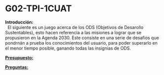 # G02-TPI-1CUAT

**Introducción:**  
&nbsp;&nbsp;El siguiente es un juego acerca de los ODS (Objetivos de Desarollo Sustentables), esto hacen referencia a las misiones a lograr que se propusieron en la Agenda 2030. Este consiste en una serie de desafíos que pondrnán a prueba los conocimientos del usuario, para poder superarlo en el menor tiempo posible, ganando todas las insignias de ODS. 

<a href="https://docs.google.com/document/d/1WPwn94gXcoB4pePyvUhpj8K_zaCSBIkLgGZ6xxnqBSU/edit?usp=sharing"> **Presupuesto:**</a>

<a href="https://docs.google.com/document/d/1JQTs6MtJJZuuSQ2ofDcEB_Qll8V_GyX89KGmc9IH5SE/edit?usp=sharing"> **Preguntas:**</a>
